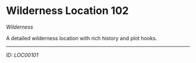 # Wilderness Location 102

*Wilderness*

A detailed wilderness location with rich history and plot hooks.

---
*ID: LOC00101*